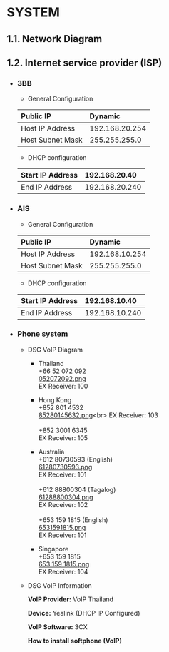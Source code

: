 # **SYSTEM**

## **1.1. Network Diagram**

## **1.2. Internet service provider (ISP)**

* ### 3BB
  *  General Configuration
  
    | Public IP | Dynamic |
    | :------ | :----------- |
    | Host IP Address   | 192.168.20.254 |
    | Host Subnet Mask   | 255.255.255.0 |

    * DHCP configuration
  
    | Start IP Address | 192.168.20.40 |
    | :------ | :----------- |
    | End IP Address  | 192.168.20.240 |

* ### AIS
  *  General Configuration
 
    | Public IP | Dynamic |
    | :------ | :----------- |
    | Host IP Address   | 192.168.10.254 |
    | Host Subnet Mask   | 255.255.255.0 |

    * DHCP configuration
  
    | Start IP Address | 192.168.10.40 |
    | :------ | :----------- |
    | End IP Address  | 192.168.10.240 |

* ### Phone system
  *  DSG VoIP Diagram
     - Thailand <br> +66 52 072 092 <br> [052072092.png](http://dev.nodeca.com) <br> EX Receiver: 100 <br>

     - Hong Kong <br> +852 801 4532 <br> [85280145632.png](http://dev.nodeca.)<br> EX Receiver: 103 <br> <br> +852 3001 6345 <br>EX Receiver: 105 <br>

     - Australia <br> +612 80730593 (English) <br> [61280730593.png](http://dev.nodeca.com) <br> EX Receiver: 101 <br> <br> +612 88800304 (Tagalog)<br> [61288800304.png](http://dev.nodeca.com) <br>EX Receiver: 102 <br> <br> +653 159 1815 (English)<br> [6531591815.png](http://dev.nodeca.com) <br>EX Receiver: 101 <br>

     - Singapore <br> +653 159 1815 <br> [653 159 1815.png](http://dev.nodeca.com) <br> EX Receiver: 104 <br>

  *  DSG VoIP Information

        **VoIP Provider:** VoIP Thailand

        **Device:** Yealink (DHCP IP Configured)

        **VoIP Software:** 3CX

        **How to install softphone (VoIP)**